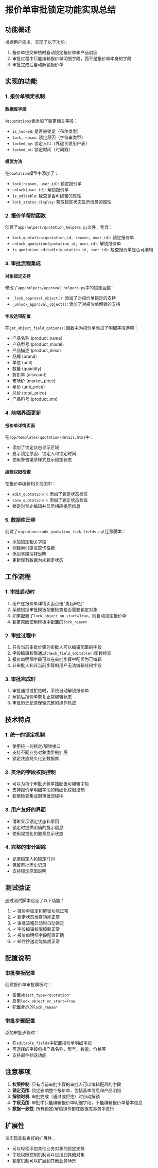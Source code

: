 # 报价单审批锁定功能实现总结

## 功能概述

根据用户需求，实现了以下功能：
1. 报价单提交审核时自动锁定报价单和产品明细
2. 审批过程中只能编辑报价单明细字段，而不是报价单本身的字段
3. 审批完成后自动解锁报价单

## 实现的功能

### 1. 报价单锁定机制

#### 数据库字段
为`quotations`表添加了锁定相关字段：
- `is_locked`: 是否被锁定（布尔类型）
- `lock_reason`: 锁定原因（字符串类型）
- `locked_by`: 锁定人ID（外键关联用户表）
- `locked_at`: 锁定时间（时间戳）

#### 模型方法
在`Quotation`模型中添加了：
- `lock(reason, user_id)`: 锁定报价单
- `unlock(user_id)`: 解锁报价单
- `is_editable`: 检查是否可编辑的属性
- `lock_status_display`: 获取锁定状态显示信息的属性

### 2. 报价单帮助函数

创建了`app/helpers/quotation_helpers.py`文件，包含：
- `lock_quotation(quotation_id, reason, user_id)`: 锁定报价单
- `unlock_quotation(quotation_id, user_id)`: 解锁报价单
- `is_quotation_editable(quotation_id, user_id)`: 检查报价单是否可编辑

### 3. 审批流程集成

#### 对象锁定支持
修改了`app/helpers/approval_helpers.py`中的锁定函数：
- `_lock_approval_object()`: 添加了对报价单锁定的支持
- `_unlock_approval_object()`: 添加了对报价单解锁的支持

#### 字段选项配置
在`get_object_field_options()`函数中为报价单添加了明细字段选项：
- 产品名称 (product_name)
- 产品型号 (product_model)
- 产品描述 (product_desc)
- 品牌 (brand)
- 单位 (unit)
- 数量 (quantity)
- 折扣率 (discount)
- 市场价 (market_price)
- 单价 (unit_price)
- 总价 (total_price)
- 产品料号 (product_mn)

### 4. 前端界面更新

#### 报价单详情页面
在`app/templates/quotation/detail.html`中：
- 添加了锁定状态显示区域
- 显示锁定原因、锁定人和锁定时间
- 使用警告徽章样式显示锁定状态

#### 编辑权限检查
在报价单编辑相关视图中：
- `edit_quotation()`: 添加了锁定状态检查
- `save_quotation()`: 添加了锁定状态检查
- 锁定时禁止编辑并显示相应提示信息

### 5. 数据库迁移

创建了`migrations/add_quotation_lock_fields.sql`迁移脚本：
- 添加锁定相关字段
- 创建索引提高查询性能
- 添加字段注释说明
- 更新现有数据为未锁定状态

## 工作流程

### 1. 审批启动时
1. 用户在报价单详情页面点击"发起审批"
2. 系统根据审批模板配置检查是否需要锁定对象
3. 如果配置了`lock_object_on_start=True`，则自动锁定报价单
4. 锁定原因使用模板中配置的`lock_reason`

### 2. 审批过程中
1. 只有当前审批步骤的审批人可以编辑配置的字段
2. 字段编辑权限通过`check_field_editable()`函数检查
3. 报价单明细字段可以在审批步骤中配置为可编辑
4. 非审批人和非当前步骤的用户无法编辑任何字段

### 3. 审批完成时
1. 审批通过或拒绝时，系统自动解锁报价单
2. 解锁后报价单恢复正常编辑状态
3. 审批历史记录保留完整的操作轨迹

## 技术特点

### 1. 统一的锁定机制
- 使用统一的锁定/解锁接口
- 支持不同业务对象类型的扩展
- 锁定状态持久化到数据库

### 2. 灵活的字段权限控制
- 可以为每个审批步骤单独配置可编辑字段
- 支持报价单明细字段的精细化权限控制
- 权限检查集成到审批流程中

### 3. 用户友好的界面
- 清晰显示锁定状态和原因
- 锁定时提供明确的提示信息
- 使用视觉化的徽章显示状态

### 4. 完整的审计跟踪
- 记录锁定人和锁定时间
- 保留审批历史记录
- 支持锁定原因说明

## 测试验证

通过测试脚本验证了以下功能：
1. ✓ 报价单锁定和解锁功能正常
2. ✓ 锁定状态检查功能正常
3. ✓ 审批流程启动时自动锁定
4. ✓ 字段编辑权限控制正常
5. ✓ 报价单明细字段配置正确
6. ✓ 邮件抄送功能集成正常

## 配置说明

### 审批模板配置
创建报价单审批模板时：
- 设置`object_type="quotation"`
- 启用`lock_object_on_start=True`
- 配置合适的`lock_reason`

### 审批步骤配置
添加审批步骤时：
- 在`editable_fields`中配置报价单明细字段
- 可选择的字段包括产品名称、型号、数量、价格等
- 支持邮件抄送功能

## 注意事项

1. **权限控制**: 只有当前审批步骤的审批人可以编辑配置的字段
2. **锁定范围**: 锁定影响整个报价单，包括基本信息和产品明细
3. **解锁时机**: 审批完成（通过或拒绝）时自动解锁
4. **字段范围**: 审批中只能编辑报价单明细字段，不能编辑报价单基本信息
5. **数据一致性**: 所有锁定/解锁操作都在数据库事务中进行

## 扩展性

该实现具有良好的扩展性：
- 可以轻松添加其他业务对象的锁定支持
- 字段权限控制机制可以应用到其他对象
- 锁定机制可以扩展到其他业务场景 